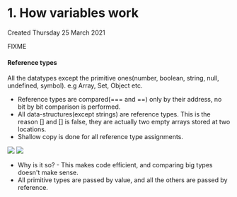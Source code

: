 # 1. How variables work
Created Thursday 25 March 2021

FIXME

#### Reference types
All the datatypes except the primitive ones(number, boolean, string, null, undefined, symbol). e.g Array, Set, Object etc.

* Reference types are compared(=== and ==) only by their address, no bit by bit comparison is performed.
* All data-structures(except strings) are reference types. This is the reason [] and [] is false, they are actually two empty arrays stored at two locations.
* Shallow copy is done for all reference type assignments.

![](pasted_image%2013.png) 
 ![](pasted_image001%2010.png)

* Why is it so? - This makes code efficient, and comparing big types doesn't make sense.
* All primitive types are passed by value, and all the others are passed by reference.


